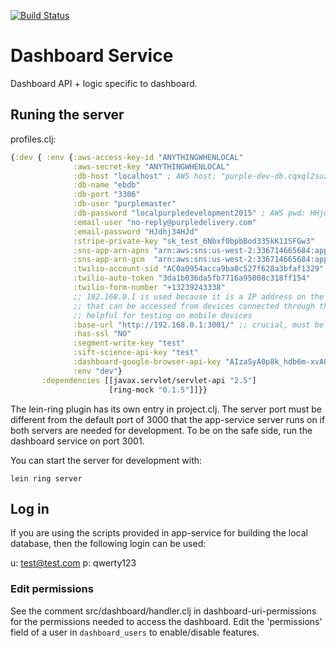 [![Build Status](https://travis-ci.com/Purple-Services/dashboard-service.svg?token=qtYcDv5JYzqmyunRnB93&branch=dev)](https://travis-ci.com/Purple-Services/dashboard-service)

# Dashboard Service
Dashboard API + logic specific to dashboard.

## Runing the server

profiles.clj:

```clojure
{:dev { :env {:aws-access-key-id "ANYTHINGWHENLOCAL"
              :aws-secret-key "ANYTHINGWHENLOCAL"
              :db-host "localhost" ; AWS host: "purple-dev-db.cqxql2suz5ru.us-west-2.rds.amazonaws.com"
              :db-name "ebdb"
              :db-port "3306"
              :db-user "purplemaster"
              :db-password "localpurpledevelopment2015" ; AWS pwd: HHjdnb873HHjsnhhd
              :email-user "no-reply@purpledelivery.com"
              :email-password "HJdhj34HJd"
              :stripe-private-key "sk_test_6Nbxf0bpbBod335kK11SFGw3"
              :sns-app-arn-apns "arn:aws:sns:us-west-2:336714665684:app/APNS_SANDBOX/Purple" ;; sandbox is also used for couriers on prod
              :sns-app-arn-gcm  "arn:aws:sns:us-west-2:336714665684:app/GCM/Purple" ;; also used on prod
              :twilio-account-sid "AC0a0954acca9ba8c527f628a3bfaf1329"
              :twilio-auto-token "3da1b036da5fb7716a95008c318ff154"
              :twilio-form-number "+13239243338"
              ;; 192.168.0.1 is used because it is a IP address on the local LAN
              ;; that can be accessed from devices connected through the LAN
              ;; helpful for testing on mobile devices
              :base-url "http://192.168.0.1:3001/" ;; crucial, must be different than the app-service port!
              :has-ssl "NO"
              :segment-write-key "test"
              :sift-science-api-key "test"
              :dashboard-google-browser-api-key "AIzaSyA0p8k_hdb6m-xvAOosuYQnkDwjsn8NjFg"
              :env "dev"}
       :dependencies [[javax.servlet/servlet-api "2.5"]
                      [ring-mock "0.1.5"]]}}
```

The lein-ring plugin has its own entry in project.clj. The server port must be
different from the default port of 3000 that the app-service server runs on
if both servers are needed for development. To be on the safe side, run the
dashboard service on port 3001.

You can start the server for development with:

```
lein ring server
```

## Log in

If you are using the scripts provided in app-service for building the local
database, then the following login can be used:

u: test@test.com
p: qwerty123


### Edit permissions

See the comment src/dashboard/handler.clj in dashboard-uri-permissions
for the permissions needed to access the dashboard. Edit the 'permissions' field
of a user in `dashboard_users` to enable/disable features.
